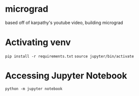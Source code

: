 # micrograd
based off of karpathy's youtube video, building micrograd

# Activating venv
`pip install -r requirements.txt`
`source jupyter/bin/activate`

# Accessing Jupyter Notebook
`python -m jupyter notebook`